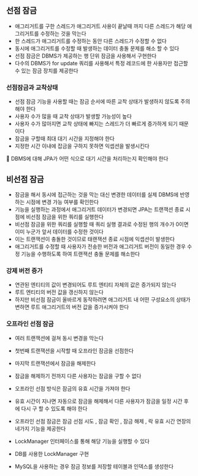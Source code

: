 ## 선점 잠금

- 애그리거트를 구한 스레드가 애그리거트 사용이 끝날때 까지 다른 스레드가 해당 애그리거트를 수정하는 것을 막는다
- 한 스레드가 애그리거트를 수정하는 동안 다른 스레드가 수정할 수 없다
- 동시에 애그리거트를 수정할 때 발생하는 데이터 충돌 문제를 해소 할 수 있다
- 선점 잠금은 DBMS가 제공하는 행 단위 잠금을 사용해서 구현한다
- 다수의 DBMS가 for update 쿼리를 사용해서 특정 레코드에 한 사용자만 접근할 수 있는 잠금 장치를 제공한다

### 선점잠금과 교착상태

- 선점 잠금 기능을 사용할 때는 잠금 순서에 따른 교착 상태가 발생하지 않도록 주의해야 한다
- 사용자 수가 많을 때 교착 상태가 발생할 가능성이 높다
- 사용자 수가 많아지면 교착 상태에 빠지는 스레드가 더 빠르게 증가하게 되기 때문이다
- 잠금을 구할때 최대 대기 시간을 지정해야 한다
- 지정한 시간 이내에 잡금을 구하지 못하면 익셉션을 발생시킨다

<aside>
📌 DBMS에 대해 JPA가 어떤 식으로 대기 시간을 처리하는지 확인해야 한다

</aside>

## 비선점 잠금

- 잠금을 해서 동시에 접근하는 것을 막는 대신 변경한 데이터를 실제 DBMS에 반영하는 시점에 변경 가능 여부를 확인한다
- 기능을 실행하는 과정에서 애그리거트 데이터가 변경되면 JPA는 트랜잭션 종료 시점에 비선점 잠금을 위한 쿼리를 실행한다
- 비선점 잠금을 위한 쿼리를 실행할 때 쿼리 실행 결과로 수정된 행의 개수가 0이면 이미 누군가 앞서 데이터를 수정한 것이다
- 이는 트랜잭션이 충돌한 것이므로 태랜잭션 종료 시점에 익셉션이 발생한다
- 애그리거트를 수정할 때 사용자가 전송한 버전과 애그리거트 버전이 동일한 경우 수정 기능을 수행하도록 하여 트랜잭션 충돌 문제를 해소한다

### 강제 버전 증가

- 연관된 엔티티의 값이 변경되어도 루트 엔티티 자체의 값은 증가되지 않는다
- 루트 엔티티의 버전 값을 갱신하지 않는다
- 하지만 비선점 잠금이 올바르게 동작하려면 애그리거트 내 어떤 구성요소의 상태가 변하면 루트 애그리거트의 버전 값을 증가시켜야 한다

### 오프라인 선점 잠금

- 여러 트랜잭션에 걸쳐 동시 변경을 막는다
- 첫번째 트랜잭션을 시작할 때 오프라인 잠금을 선점한다
- 마지막 트랜잭션에서 잠금을 해제한다
- 잠금을 해제하기 전까지 다른 사용자는 잠금을 구할 수 없다
- 오프라인 선점 방식은 잠금의 유효 시간을 가져야 한다
- 유효 시간이 지나면 자동으로 잠금을 해제해서 다른 사용자가 잠금을 일정 시간 후에 다시 구 할 수 있도록 해야 한다
- 오프라인 선점 잠금은 잠금 선점 시도 , 잠금 확인 , 잠금 해제 , 락 유효 시간 연장의 네가지 기능을 제공한다
- LockManager 인터페이스를 통해 해당 기능을 실행할 수 있다

- DB를 사용한 LockManager 구현
- MySQL을 사용하는 경우 잠금 정보를 저장할 테이블과 인덱스를 생성한다